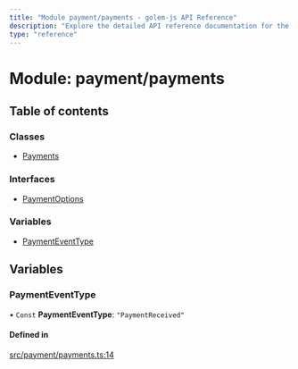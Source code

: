 ```yaml
---
title: "Module payment/payments - golem-js API Reference"
description: "Explore the detailed API reference documentation for the Module payment/payments within the golem-js SDK for the Golem Network."
type: "reference"
---
```

# Module: payment/payments

## Table of contents

### Classes

- [Payments](../classes/payment_payments.Payments)

### Interfaces

- [PaymentOptions](../interfaces/payment_payments.PaymentOptions)

### Variables

- [PaymentEventType](payment_payments#paymenteventtype)

## Variables

### PaymentEventType

• `Const` **PaymentEventType**: ``"PaymentReceived"``

#### Defined in

[src/payment/payments.ts:14](https://github.com/golemfactory/golem-js/blob/cfdb64d/src/payment/payments.ts#L14)
